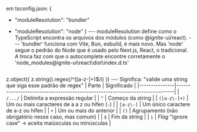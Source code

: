 <!-- autocomplete do '@ignite-ui/react' -->
em tsconfig.json: {
- "moduleResolution": "bundler"
+ "moduleResolution": "node"
}
--- moduleResolution define como o TypeScript encontra os arquivos dos módulos (como @ignite-ui/react). 
--- 'bundler' funciona com Vite, Bun, esbuild, é mais novo. Mas 'node' segue o pedrão do Node que é usado pelo Next.js, React, o tradicional. A troca faz com que o autocomplete encontre corretamente o 'node_modules\@ignite-ui\react\dist\index.d.ts'

<!-- Tag image i = quality e priority -->
<Image src={previewImage} height={400} quality={100} priority alt="" />

<!-- validação com Zod -->
z.object({
  z.string().regex(/^([a-z\-]+)$/i)
})
--- Significa: "valide uma string que siga esse padrão de regex"
| Parte         | Significado                                                                 |
|---------------|-----------------------------------------------------------------------------|
| `/.../`       | Delimita a expressão regular                                                |
| `^`           | Começo da string                                                            |
| `([a-z\-]+)`  | Um ou mais caracteres de a a z ou hífen (`-`)                               |
| `[a-z\-]`     | Um único caractere de a-z ou hífen                                          |
| `+`           | Um ou mais do anterior                                                      |
| `()`          | Agrupamento (não obrigatório nesse caso, mas comum)                         |
| `$`           | Fim da string                                                               |
| `i`           | *Flag* "ignore case" → aceita maiúsculas ou minúsculas                     |
